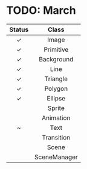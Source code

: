 # TODO: March
| Status  |      Class      |
|:-------:|:---------------:|
|    ✓    |      Image      |
|    ✓    |    Primitive    |
|    ✓    |    Background   |
|    ✓    |       Line      |
|    ✓    |     Triangle    |
|    ✓    |     Polygon     |
|    ✓    |     Ellipse     |
|         |      Sprite     |
|         |    Animation    |
|    ~    |       Text      |
|         |    Transition   |
|         |      Scene      |
|         |   SceneManager  |
